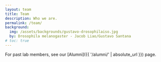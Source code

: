 ```yaml
---
layout: team
title: Team
description: Who we are.
permalink: /team/
background:
  img: /assets/backgrounds/gustavo-drosophilaiso.jpg
  by: Drosophila melanogaster - Jacob Liao/Gustavo Santana
# toc: true
---
```


For past lab members, see our [Alumni]({{ '/alumni/' | absolute_url }}) page.
<!-- If you are interested in joining our lab, [reach out]({{ '/join/' | absolute_url }})!  -->

